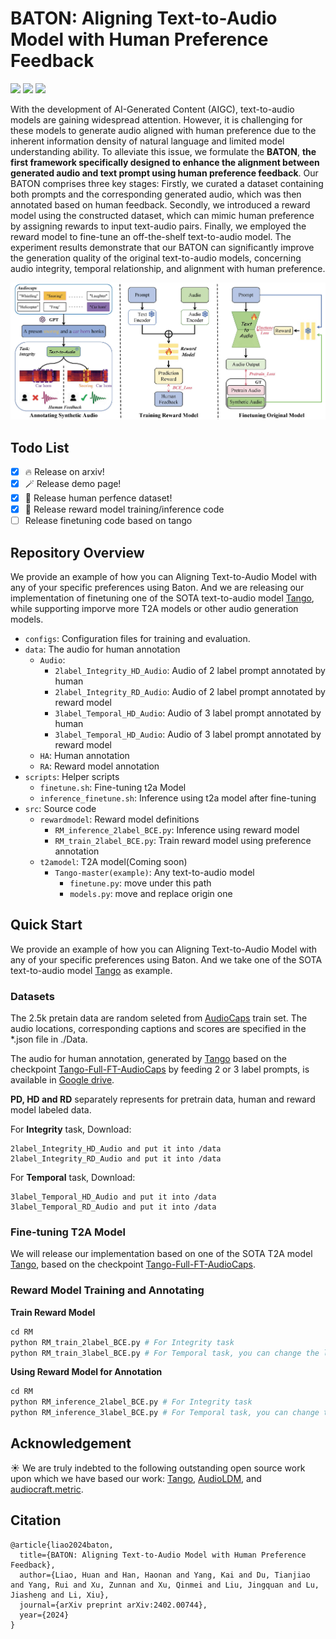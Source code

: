 # BATON: Aligning Text-to-Audio Model with Human Preference Feedback

<a href="https://arxiv.org/abs/2402.00744"><img src="https://img.shields.io/badge/ArXiv-2402.00744-brightgreen"></a> 
<a href="https://baton2024.github.io/"><img src="https://img.shields.io/badge/Demo-BATON-purple"></a>
<a href="https://drive.google.com/drive/folders/1dzsvxn6XLcqhi19n2kzk1jzD1ZnlbM4T?usp=sharing"><img src="https://img.shields.io/badge/Dataset-Prefernce-blue"></a>

With the development of AI-Generated Content (AIGC), text-to-audio models are gaining widespread attention. However, it is challenging for these models to generate audio aligned with human preference due to the inherent information density of natural language and limited model understanding ability. To alleviate this issue, we formulate the **BATON**, **the first framework specifically designed to enhance the alignment between generated audio and text prompt using human preference feedback**. Our BATON comprises three key stages: Firstly, we curated a dataset containing both prompts and the corresponding generated audio, which was then annotated based on human feedback. 
Secondly, we introduced a reward model using the constructed dataset, which can mimic human preference by assigning rewards to input text-audio pairs. Finally, we employed the reward model to fine-tune an off-the-shelf text-to-audio model. The experiment results demonstrate that our BATON can significantly improve the generation quality of the original text-to-audio models, concerning audio integrity, temporal relationship, and alignment with human preference.

![Example Image](assets/pipeline.png)

## Todo List
- [x] 🔥 Release on arxiv!
- [x] 🪄 Release demo page!
- [x] 👦 Release human perfence dataset!
- [x] 🥇 Release reward model training/inference code
- [ ] Release finetuning code based on tango

## Repository Overview
We provide an example of how you can Aligning Text-to-Audio Model with any of your specific preferences using Baton. And we are releasing our implementation of finetuning one of the SOTA text-to-audio model [Tango](https://github.com/declare-lab/tango), while supporting imporve more T2A models or other audio generation models.

* `configs`: Configuration files for training and evaluation.
* `data`: The audio for human annotation
    * `Audio`:
        * `2label_Integrity_HD_Audio`: Audio of 2 label prompt annotated by human
        * `2label_Integrity_RD_Audio`: Audio of 2 label prompt annotated by reward model
        * `3label_Temporal_HD_Audio`: Audio of 3 label prompt annotated by human
        * `3label_Temporal_HD_Audio`: Audio of 3 label prompt annotated by reward model
    * `HA`: Human annotation
    * `RA`: Reward model annotation
* `scripts`: Helper scripts
    * `finetune.sh`: Fine-tuning t2a Model
    * `inference_finetune.sh`: Inference using t2a model after fine-tuning
* `src`: Source code
    * `rewardmodel`: Reward model definitions
        * `RM_inference_2label_BCE.py`: Inference using reward model
        * `RM_train_2label_BCE.py`: Train reward model using preference annotation
    * `t2amodel`: T2A model(Coming soon)
        * `Tango-master(example)`: Any text-to-audio model
            * `finetune.py`: move under this path
            * `models.py`: move and replace origin one


## Quick Start
We provide an example of how you can Aligning Text-to-Audio Model with any of your specific preferences using Baton. And we take one of the SOTA text-to-audio model [Tango](https://github.com/declare-lab/tango) as example.


### Datasets

The 2.5k pretain data are random seleted from [AudioCaps](https://github.com/cdjkim/audiocaps) train set. The audio locations, corresponding captions and scores are specified in the *.json file in ./Data.

The audio for human annotation, generated by [Tango](https://github.com/declare-lab/tango) based on the checkpoint [Tango-Full-FT-AudioCaps](https://huggingface.co/declare-lab/tango-full-ft-audiocaps) by feeding 2 or 3 label prompts, is available in [Google drive](https://drive.google.com/drive/folders/1dzsvxn6XLcqhi19n2kzk1jzD1ZnlbM4T?usp=sharing).

**PD, HD and RD** separately represents for pretrain data, human and reward model labeled data.

For **Integrity** task, Download:

    2label_Integrity_HD_Audio and put it into /data
    2label_Integrity_RD_Audio and put it into /data

For **Temporal** task, Download:

    3label_Temporal_HD_Audio and put it into /data
    3label_Temporal_RD_Audio and put it into /data

### Fine-tuning T2A Model

We will release our implementation based on one of the SOTA T2A model [Tango](https://github.com/declare-lab/tango), based on the checkpoint [Tango-Full-FT-AudioCaps](https://huggingface.co/declare-lab/tango-full-ft-audiocaps). 

### Reward Model Training and Annotating

**Train Reward Model**
```python
cd RM
python RM_train_2label_BCE.py # For Integrity task
python RM_train_3label_BCE.py # For Temporal task, you can change the line72, 87, 103 of "RM_train_2label_BCE.py"
```

**Using Reward Model for Annotation**
```python
cd RM
python RM_inference_2label_BCE.py # For Integrity task
python RM_inference_3label_BCE.py # For Temporal task, you can change the line56, 66,80 of "RM_inference_2label_BCE.py"
```

## Acknowledgement
☀️ We are truly indebted to the following outstanding open source work upon which we have based our work: [Tango](https://github.com/declare-lab/tango), [AudioLDM](https://github.com/haoheliu/AudioLDM-training-finetuning), and [audiocraft.metric](https://facebookresearch.github.io/audiocraft/api_docs/audiocraft/metrics/index.html).

## Citation

```
@article{liao2024baton,
  title={BATON: Aligning Text-to-Audio Model with Human Preference Feedback},
  author={Liao, Huan and Han, Haonan and Yang, Kai and Du, Tianjiao and Yang, Rui and Xu, Zunnan and Xu, Qinmei and Liu, Jingquan and Lu, Jiasheng and Li, Xiu},
  journal={arXiv preprint arXiv:2402.00744},
  year={2024}
}
```





